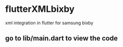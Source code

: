 # flutterXMLbixby
xml integration in flutter for samsung bixby

## go to lib/main.dart to view the code
